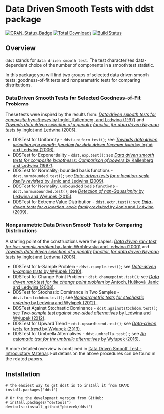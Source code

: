 # Data Driven Smooth Tests with ddst package

[![CRAN_Status_Badge](http://www.r-pkg.org/badges/version/ddst)](http://cran.r-project.org/web/packages/ddst)
[![Total Downloads](http://cranlogs.r-pkg.org/badges/grand-total/ddst?color=orange)](http://cranlogs.r-pkg.org/badges/grand-total/ddst)
[![Build Status](https://api.travis-ci.org/pbiecek/ddst.png)](https://travis-ci.org/pbiecek/ddst)

## Overview

`ddst` stands for `data driven smooth test`. The test characterizes data-dependent choice of the number of components in a smooth test statistic.

In this package you will find two groups of selected data driven smooth tests: goodness-of-fit tests and nonparametric tests for comparing distributions.
    
### Data Driven Smooth Tests for Selected Goodness-of-Fit Problems

These tests were inspired by the results from: [*Data driven smooth tests for composite hypotheses* by Inglot, Kallenberg, and Ledwina (1997)](https://projecteuclid.org/euclid.aos/1069362746) and [*Towards data driven selection of a penalty function for data driven Neyman tests* by Inglot and Ledwina (2006)](https://www.sciencedirect.com/science/article/pii/S0024379505005082).


* DDSTest for Uniformity - `ddst.uniform.test()`; see [*Towards data driven selection of a penalty function for data driven Neyman tests* by Inglot and Ledwina (2006)](https://www.sciencedirect.com/science/article/pii/S0024379505005082).
* DDSTest for Exponentiality - `ddst.exp.test()`; see [*Data driven smooth tests for composite hypotheses: Comparison of powers* by Kallenberg and Ledwina (1997)](https://www.tandfonline.com/doi/abs/10.1080/00949659708811850).
* DDSTest for Normality; bounded basis functions - `ddst.normbounded.test()`; see [*Data-driven tests for a location-scale family revisited* by Janic and Ledwina (2009)](https://link.springer.com/article/10.1080/15598608.2009.10411952).
* DDSTest for Normality; unbounded basis functions - `ddst.normunbounded.test()`; see [*Detection of non-Gaussianity* by Ledwina and Wyłupek (2015)](https://www.tandfonline.com/doi/abs/10.1080/00949655.2014.983110?journalCode=gscs20).
* DDSTest for Extreme Value Distribution - `ddst.extr.test()`; see [*Data-driven tests for a location-scale family revisited* by Janic and Ledwina (2009)](https://link.springer.com/article/10.1080/15598608.2009.10411952).


### Nonparametric Data Driven Smooth Tests for Comparing Distributions

A starting point of the constructions were the papers: [*Data driven rank test for two-sample problem* by Janic-Wróblewska and Ledwina (2000)](https://www.jstor.org/stable/4616603?seq=1#page_scan_tab_contents) and [*Towards data driven selection of a penalty function for data driven Neyman tests* by Inglot and Ledwina (2006)](https://www.sciencedirect.com/science/article/pii/S0024379505005082).

* DDSTest for k-Sample Problem - `ddst.ksample.test()`; see [*Data-driven k-sample tests* by Wyłupek (2010)](https://www.jstor.org/stable/40586684?seq=1).
* DDSTest for Change-Point Problem - `ddst.changepoint.test()`; see [*Data driven rank test for the change point problem* by Antoch, Hušková, Janic and Ledwina (2008)](https://link.springer.com/article/10.1007/s00184-007-0139-2).
* DDSTest for Stochastic Dominance in Two Samples - `ddst.forstochdom.test()`; see [*Nonparametric tests for stochastic ordering* by Ledwina and Wyłupek (2012) ](https://link.springer.com/article/10.1007/s11749-011-0278-7).
* DDSTest Against Stochastic Dominance - `ddst.againststochdom.test()`; see [*Two-sample test against one-sided alternatives* by Ledwina and Wyłupek (2012)](https://onlinelibrary.wiley.com/doi/abs/10.1111/j.1467-9469.2011.00787.x).
* DDSTest for Upward Trend - `ddst.upwardtrend.test()`; see [*Data-driven tests for trend* by Wyłupek (2013)](https://www.tandfonline.com/doi/abs/10.1080/03610926.2012.697967).
* DDSTest for Umbrella Alternatives - `ddst.umbrella.test()`; see [*An automatic test for the umbrella alternatives* by Wyłupek (2016)](https://onlinelibrary.wiley.com/doi/abs/10.1111/sjos.12231).

A more detailed overview is contained in [Data Driven Smooth Test - Introductory Material](http://www.biecek.pl/R/ddst/description.pdf). Full details on the above procedures can be found in the related papers.

## Installation

```{r}
# the easiest way to get ddst is to install it from CRAN:
install.packages("ddst")

# Or the the development version from GitHub:
# install.packages("devtools")
devtools::install_github("pbiecek/ddst")
```
